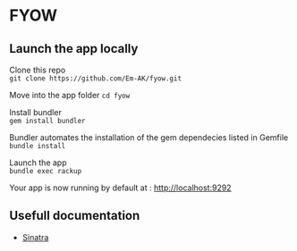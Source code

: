 FYOW
====

## Launch the app locally   
Clone this repo   
`git clone https://github.com/Em-AK/fyow.git`

Move into the app folder
`cd fyow`

Install bundler   
`gem install bundler`

Bundler automates the installation of the gem dependecies listed in Gemfile  
`bundle install`

Launch the app   
`bundle exec rackup`

Your app is now running by default at : [http://localhost:9292](http://localhost:9292)  

## Usefull documentation

* [Sinatra](http://www.sinatrarb.com/intro.html)
